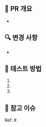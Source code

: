 ## 📌 PR 개요
<!-- 이 PR이 무엇을 하는지 간단히 설명해주세요 -->
- 

## 🔍 변경 사항
<!-- 주요 변경 사항을 bullet point로 작성해주세요 -->
- 

## 🧪 테스트 방법
<!-- 변경 사항이 제대로 작동하는지 테스트하는 방법을 작성해주세요 -->
1.
2.
3.

## 📎 참고 이슈
<!-- 관련된 이슈 번호를 연결해주세요 (예: #123) -->
Ref: #
